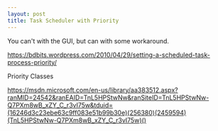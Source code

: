 ```yaml
---
layout: post
title: Task Scheduler with Priority
---
```

You can't with the GUI, but can with some workaround.

https://bdbits.wordpress.com/2010/04/29/setting-a-scheduled-task-process-priority/

Priority Classes

https://msdn.microsoft.com/en-us/library/aa383512.aspx?ranMID=24542&ranEAID=TnL5HPStwNw&ranSiteID=TnL5HPStwNw-Q7PXm8wB_xZY_C_r3vI75w&tduid=(16246d3c23ebe63c9ff083e51b99b30e)(256380)(2459594)(TnL5HPStwNw-Q7PXm8wB_xZY_C_r3vI75w)()
